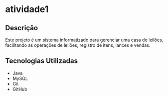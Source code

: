 # atividade1

## Descrição
Este projeto é um sistema informatizado para gerenciar uma casa de leilões, facilitando as operações de leilões, registro de itens, lances e vendas.

## Tecnologias Utilizadas
- Java
- MySQL
- Git
- GitHub
